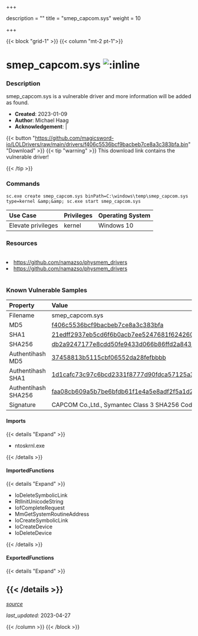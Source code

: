 +++

description = ""
title = "smep_capcom.sys"
weight = 10

+++


{{< block "grid-1" >}}
{{< column "mt-2 pt-1">}}


# smep_capcom.sys ![:inline](/images/twitter_verified.png) 


### Description

smep_capcom.sys is a vulnerable driver and more information will be added as found.

- **Created**: 2023-01-09
- **Author**: Michael Haag
- **Acknowledgement**:  | [](https://twitter.com/)

{{< button "https://github.com/magicsword-io/LOLDrivers/raw/main/drivers/f406c5536bcf9bacbeb7ce8a3c383bfa.bin" "Download" >}}
{{< tip "warning" >}}
This download link contains the vulnerable driver!

{{< /tip >}}

### Commands

```
sc.exe create smep_capcom.sys binPath=C:\windows\temp\smep_capcom.sys     type=kernel &amp;&amp; sc.exe start smep_capcom.sys
```

| Use Case | Privileges | Operating System | 
|:---- | ---- | ---- |
| Elevate privileges | kernel | Windows 10 |

### Resources
<br>
<li><a href=" https://github.com/namazso/physmem_drivers"> https://github.com/namazso/physmem_drivers</a></li>
<li><a href="https://github.com/namazso/physmem_drivers">https://github.com/namazso/physmem_drivers</a></li>
<br>

### Known Vulnerable Samples

| Property           | Value |
|:-------------------|:------|
| Filename           | smep_capcom.sys |
| MD5                | [f406c5536bcf9bacbeb7ce8a3c383bfa](https://www.virustotal.com/gui/file/f406c5536bcf9bacbeb7ce8a3c383bfa) |
| SHA1               | [21edff2937eb5cd6f6b0acb7ee5247681f624260](https://www.virustotal.com/gui/file/21edff2937eb5cd6f6b0acb7ee5247681f624260) |
| SHA256             | [db2a9247177e8cdd50fe9433d066b86ffd2a84301aa6b2eb60f361cfff077004](https://www.virustotal.com/gui/file/db2a9247177e8cdd50fe9433d066b86ffd2a84301aa6b2eb60f361cfff077004) |
| Authentihash MD5   | [37458813b5115cbf06552da28fefbbbb](https://www.virustotal.com/gui/search/authentihash%253A37458813b5115cbf06552da28fefbbbb) |
| Authentihash SHA1  | [1d1cafc73c97c6bcd2331f8777d90fdca57125a3](https://www.virustotal.com/gui/search/authentihash%253A1d1cafc73c97c6bcd2331f8777d90fdca57125a3) |
| Authentihash SHA256| [faa08cb609a5b7be6bfdb61f1e4a5e8adf2f5a1d2492f262483df7326934f5d4](https://www.virustotal.com/gui/search/authentihash%253Afaa08cb609a5b7be6bfdb61f1e4a5e8adf2f5a1d2492f262483df7326934f5d4) |
| Signature         | CAPCOM Co.,Ltd., Symantec Class 3 SHA256 Code Signing CA, VeriSign   |


#### Imports
{{< details "Expand" >}}
* ntoskrnl.exe

{{< /details >}}
#### ImportedFunctions
{{< details "Expand" >}}
* IoDeleteSymbolicLink
* RtlInitUnicodeString
* IofCompleteRequest
* MmGetSystemRoutineAddress
* IoCreateSymbolicLink
* IoCreateDevice
* IoDeleteDevice

{{< /details >}}
#### ExportedFunctions
{{< details "Expand" >}}

{{< /details >}}
-----



[*source*](https://github.com/magicsword-io/LOLDrivers/tree/main/yaml/smep_capcom.yaml)

*last_updated:* 2023-04-27








{{< /column >}}
{{< /block >}}
